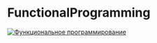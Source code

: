 # FunctionalProgramming
[![Функциональное программирование](https://img.youtube.com/vi/0JxSs_GcvbQ/0.jpg)](https://www.youtube.com/watch?v=0JxSs_GcvbQ)
